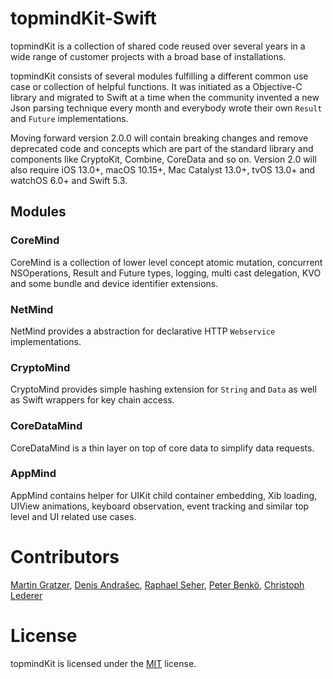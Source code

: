 # topmindKit-Swift
topmindKit is a collection of shared code reused over several years in a wide range of customer projects with a broad base of installations.

topmindKit consists of several modules fulfilling a different common use case or collection of helpful functions. It was initiated as a Objective-C library and migrated to Swift at a time when the community invented a new Json parsing technique every month and everybody wrote their own `Result` and `Future` implementations.

Moving forward version 2.0.0 will contain breaking changes and remove deprecated code and concepts which are part of the standard library and components like CryptoKit, Combine, CoreData and so on. Version 2.0 will also require iOS 13.0+, macOS 10.15+, Mac Catalyst 13.0+, tvOS 13.0+ and watchOS 6.0+ and Swift 5.3.

## Modules

### CoreMind

CoreMind is a collection of lower level concept atomic mutation, concurrent NSOperations, Result and Future types, logging, multi cast delegation, KVO and some bundle and device identifier extensions. 

### NetMind

NetMind provides a abstraction for declarative HTTP `Webservice` implementations.

### CryptoMind

CryptoMind provides simple hashing extension for `String` and `Data` as well as Swift wrappers for key chain access.

### CoreDataMind

CoreDataMind is a thin layer on top of core data to simplify data requests. 

### AppMind

AppMind contains helper for UIKit child container embedding, Xib loading, UIView animations, keyboard observation, event tracking and similar top level and UI related use cases.

# Contributors
[Martin Gratzer](https://github.com/mgratzer), [Denis Andrašec](https://github.com/denrase), [Raphael Seher](https://github.com/raphaelseher), [Peter Benkö](https://github.com/pbenkoe), [Christoph Lederer](https://github.com/ldrr)

# License 
topmindKit is licensed under the [MIT](LICENSE.txt) license.